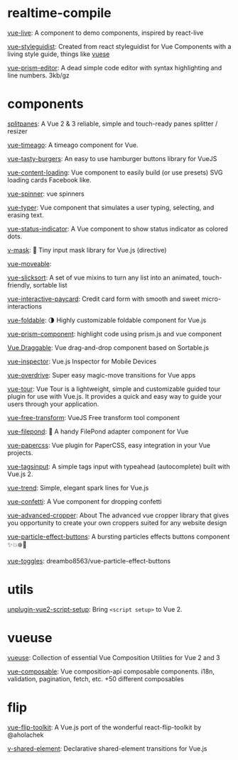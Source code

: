 # realtime-compile

[vue-live](https://github.com/vue-styleguidist/vue-live): A component to demo components, inspired by react-live

[vue-styleguidist](https://github.com/vue-styleguidist/vue-styleguidist): Created from react styleguidist for Vue Components with a living style guide, things like [vuese](https://github.com/vuese/vuese)

[vue-prism-editor](https://github.com/stars/theniceangel/lists/vue): A dead simple code editor with syntax highlighting and line numbers. 3kb/gz

# components

[splitpanes](https://github.com/antoniandre/splitpanes): A Vue 2 & 3 reliable, simple and touch-ready panes splitter / resizer

[vue-timeago](https://github.com/egoist/vue-timeago): A timeago component for Vue.

[vue-tasty-burgers](https://github.com/imfaber/vue-tasty-burgers): An easy to use hamburger buttons library for VueJS

[vue-content-loading](https://github.com/LucasLeandro1204/vue-content-loading): Vue component to easily build (or use presets) SVG loading cards Facebook like.

[vue-spinner](https://github.com/greyby/vue-spinner): vue spinners

[vue-typer](https://github.com/cngu/vue-typer): Vue component that simulates a user typing, selecting, and erasing text.

[vue-status-indicator](https://github.com/coderdiaz/vue-status-indicatorr): A Vue component to show status indicator as colored dots.

[v-mask](https://github.com/probil/v-mask): 🔡 Tiny input mask library for Vue.js (directive)

[vue-moveable](https://github.com/daybrush/moveable):

[vue-slicksort](https://github.com/Jexordexan/vue-slicksort): A set of vue mixins to turn any list into an animated, touch-friendly, sortable list

[vue-interactive-paycard](https://github.com/muhammed/vue-interactive-paycard): Credit card form with smooth and sweet micro-interactions

[vue-foldable](https://github.com/ulivz/vue-foldable): 🌗 Highly customizable foldable component for Vue.js

[vue-prism-component](https://github.com/egoist/vue-prism-component): highlight code using prism.js and vue component

[Vue.Draggable](https://github.com/SortableJS/Vue.Draggable): Vue drag-and-drop component based on Sortable.js

[vue-inspector](https://github.com/calirojas506/vue-inspector): Vue.js Inspector for Mobile Devices

[vue-overdrive](https://github.com/mattrothenberg/vue-overdrive): Super easy magic-move transitions for Vue apps

[vue-tour](https://github.com/pulsardev/vue-tour): Vue Tour is a lightweight, simple and customizable guided tour plugin for use with Vue.js. It provides a quick and easy way to guide your users through your application.

[vue-free-transform](https://github.com/skmail/vue-free-transform): VueJS Free transform tool component

[vue-filepond](https://github.com/pqina/vue-filepond): 🔌 A handy FilePond adapter component for Vue

[vue-papercss](https://github.com/papercss/vue-papercss): Vue plugin for PaperCSS, easy integration in your Vue projects.

[vue-tagsinput](https://github.com/voerro/vue-tagsinput): A simple tags input with typeahead (autocomplete) built with Vue.js 2.

[vue-trend](https://github.com/QingWei-Li/vue-trend): Simple, elegant spark lines for Vue.js

[vue-confetti](https://github.com/alexandermendes/vue-confetti): A Vue component for dropping confetti

[vue-advanced-cropper](https://github.com/Norserium/vue-advanced-cropper): About
The advanced vue cropper library that gives you opportunity to create your own croppers suited for any website design

[vue-particle-effect-buttons](https://github.com/dreambo8563/vue-particle-effect-buttons): A bursting particles effects buttons component ✨💥❄️🌋

[vue-toggles](https://github.com/juliandreas/vue-toggles): dreambo8563/vue-particle-effect-buttons

# utils

[unplugin-vue2-script-setup](https://github.com/antfu/unplugin-vue2-script-setup): Bring `<script setup>` to Vue 2.

# vueuse

[vueuse](https://github.com/vueuse/vueuse): Collection of essential Vue Composition Utilities for Vue 2 and 3

[vue-composable](https://github.com/pikax/vue-composable): Vue composition-api composable components. i18n, validation, pagination, fetch, etc. +50 different composables

# flip

[vue-flip-toolkit](https://github.com/mattrothenberg/vue-flip-toolkit): A Vue.js port of the wonderful react-flip-toolkit by @aholachek

[v-shared-element](https://github.com/justintaddei/v-shared-element): Declarative shared-element transitions for Vue.js
